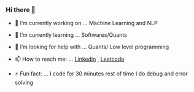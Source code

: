 ### Hi there 👋



- 🔭 I’m currently working on ... Machine Learning and NLP
- 🌱 I’m currently learning ... Softwares/Quants
- 🤔 I’m looking for help with ... Quants/ Low level programming
- 📫 How to reach me: ...
    [Linkedin](https://www.linkedin.com/in/seturaj-matroja-72153721a/) , [Leetcode](https://leetcode.com/Seturaj/)
  
- ⚡ Fun fact: ... I code for 30 minutes rest of time I do debug and error solving






